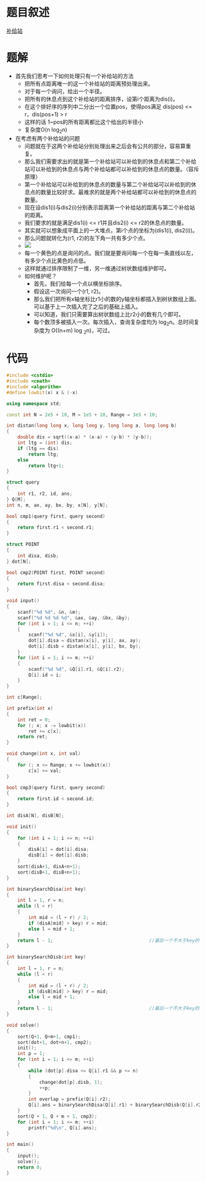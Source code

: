# 题目叙述

[补给站](http://124.205.120.153/contest/128/problem/1305)

# 题解

* 首先我们思考一下如何处理只有一个补给站的方法
  * 把所有点距离唯一的这一个补给站的距离预处理出来。
  * 对于每一个询问，给出一个半径。
  * 把所有的休息点到这个补给站的距离排序，设第i个距离为dis(i)。
  * 在这个排好序的序列中二分出一个位置pos，使得pos满足 dis(pos) <= r，dis(pos+1) > r
  * 这样的话 1~pos的所有距离都比这个给出的半径小
  * 复杂度O(n log<sub>2</sub>n)
* 在考虑有两个补给站的问题
  * 问题就在于这两个补给站分别处理出来之后会有公共的部分，容易算重复。
  * 那么我们需要求出的就是第一个补给站可以补给到的休息点和第二个补给站可以补给到的休息点与两个补给站都可以补给到的休息点的数量。（容斥原理）
  * 第一个补给站可以补给到的休息点的数量与第二个补给站可以补给到的休息点的数量比较好求。最难求的就是两个补给站都可以补给到的休息点的数量。
  * 现在设dis1(i)与dis2(i)分别表示距离第一个补给站的距离与第二个补给站的距离。
  * 我们要求的就是满足dis1(i) <= r1并且dis2(i) <= r2的休息点的数量。
  * 其实就可以想象成平面上的一大堆点，第i个点的坐标为(dis1(i), dis2(i))。
  * 那么问题就转化为(r1, r2)的左下角一共有多少个点。
  * ![](http://124.205.120.153/blog/zzxit/blog/583)
  * 每一个黄色的点是询问的点。我们就是要询问每一个在每一条直线以左，有多少个点比黄色的点低。
  * 这样就通过排序限制了一维，另一维通过树状数组维护即可。
  * 如何维护呢？
    * 首先，我们给每一个点以横坐标排序。
    * 假设这一次询问一个(r1, r2)。
    * 那么我们把所有x轴坐标比r1小的数的y轴坐标都插入到树状数组上面。可以基于上一次插入完了之后的基础上插入。
    * 可以知道，我们只需要算出树状数组上比r2小的数有几个即可。
    * 每个数顶多被插入一次。每次插入，查询复杂度均为 log<sub>2</sub>n。总时间复杂度为 O((n+m) log <sub>2</sub>n)，可过。
# 代码

```cpp
#include <cstdio>
#include <cmath>
#include <algorithm>
#define lowbit(x) x & (-x)

using namespace std;

const int N = 2e5 + 10, M = 1e5 + 10, Range = 3e5 + 10;

int distan(long long x, long long y, long long a, long long b)
{
	double dis = sqrt((x-a) * (x-a) + (y-b) * (y-b));
	int ltg = (int) dis;
	if (ltg == dis)
		return ltg;
	else
		return ltg+1;
}

struct query
{
	int r1, r2, id, ans;
} Q[M];
int n, m, ax, ay, bx, by, x[N], y[N];

bool cmp1(query first, query second)
{
	return first.r1 < second.r1;
}

struct POINT
{
	int disa, disb;
} dot[N];

bool cmp2(POINT first, POINT second)
{
	return first.disa < second.disa;
}

void input()
{
    scanf("%d %d", &n, &m);
    scanf("%d %d %d %d", &ax, &ay, &bx, &by);
    for (int i = 1; i <= n; ++i)
    {
    	scanf("%d %d", &x[i], &y[i]);
    	dot[i].disa = distan(x[i], y[i], ax, ay);
    	dot[i].disb = distan(x[i], y[i], bx, by);
	}
	for (int i = 1; i <= m; ++i)
	{
		scanf("%d %d", &Q[i].r1, &Q[i].r2);
		Q[i].id = i;
	}
}

int c[Range];

int prefix(int x)
{
	int ret = 0;
	for (; x; x -= lowbit(x))
		ret += c[x];
	return ret;
}

void change(int x, int val)
{
	for (; x <= Range; x += lowbit(x))
		c[x] += val;
}

bool cmp3(query first, query second)
{
	return first.id < second.id;
}

int disA[N], disB[N];

void init()
{
	for (int i = 1; i <= n; ++i)
	{
		disA[i] = dot[i].disa;
		disB[i] = dot[i].disb;
	}
	sort(disA+1, disA+n+1);
	sort(disB+1, disB+n+1);
}

int binarySearchDisa(int key)
{
	int l = 1, r = n;
	while (l < r)
	{
	    int mid = (l + r) / 2;
	    if (disA[mid] > key) r = mid;
	    else l = mid + 1;
	}
	return l - 1;									//最后一个不大于key的数 
}

int binarySearchDisb(int key)
{
	int l = 1, r = n;
	while (l < r)
	{
	    int mid = (l + r) / 2;
	    if (disB[mid] > key) r = mid;
	    else l = mid + 1;
	}
	return l - 1;									//最后一个不大于key的数 
}

void solve()
{
	sort(Q+1, Q+m+1, cmp1); 
	sort(dot+1, dot+n+1, cmp2);
	init();
	int p = 1;
	for (int i = 1; i <= m; ++i)
	{
		while (dot[p].disa <= Q[i].r1 && p <= n)
		{ 
			change(dot[p].disb, 1);
			++p;
		}
		int overlap = prefix(Q[i].r2);
		Q[i].ans = binarySearchDisa(Q[i].r1) + binarySearchDisb(Q[i].r2) - overlap;
	}
	sort(Q + 1, Q + m + 1, cmp3);
	for (int i = 1; i <= m; ++i)
		printf("%d\n", Q[i].ans);
}

int main()
{
    input();
    solve();
    return 0;
}
```

